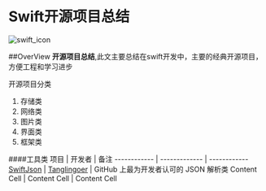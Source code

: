 # Swift开源项目总结
![swift_icon](http://i6.265g.com/images/201408/201408011515382305.png)

##OverView
**开源项目总结**,此文主要总结在swift开发中，主要的经典开源项目，方便工程和学习进步

开源项目分类  
1. 存储类  
2. 网络类  
3. 图片类  
4. 界面类  
5. 框架类  


####工具类
项目	         | 开发者         | 备注
------------ | ------------- | ------------
[SwiftJson](https://github.com/SwiftyJSON/SwiftyJSON) | [Tang](https://github.com/tangplin)[lingoer](https://github.com/lingoer)  | GitHub 上最为开发者认可的 JSON 解析类
Content Cell | Content Cell  | Content Cell
